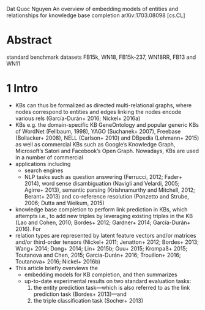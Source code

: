 Dat Quoc Nguyen
An overview of embedding models of entities and relationships
  for knowledge base completion
arXiv:1703.08098 [cs.CL]

# Abstract

standard benchmark datasets FB15k, WN18, FB15k-237, WN18RR, FB13 and WN11

# 1 Intro

* KBs can thus be formalized as directed multi-relational graphs, where
  nodes correspond to entities and edges linking the nodes encode various rels
  (Garcı́a-Durán+ 2016; Nickel+ 2016a)
* KBs e.g. the domain-specific KB GeneOntology and popular generic KBs of
  WordNet (Fellbaum, 1998), YAGO (Suchanek+ 2007), Freebase (Bollacker+ 2008),
  NELL (Carlson+ 2010) and DBpedia (Lehmann+ 2015) as well as commercial KBs
  such as Google’s Knowledge Graph, Microsoft’s Satori and Facebook’s Open
  Graph.  Nowadays, KBs are used in a number of commercial
* applications including
  * search engines
  * NLP tasks such as question answering (Ferrucci, 2012; Fader+ 2014),
    word sense disambiguation (Navigli and Velardi, 2005; Agirre+ 2013),
    semantic parsing (Krishnamurthy and Mitchell, 2012; Berant+ 2013) and
    co-reference resolution (Ponzetto and Strube, 2006; Dutta and Weikum, 2015)
* knowledge base completion to perform link prediction in KBs, which attempts
  i.e., to add new triples by leveraging existing triples in the KB
  (Lao and Cohen, 2010; Bordes+ 2012; Gardner+ 2014; Garcı́a-Durán+ 2016). For
* relation types are represented by latent feature vectors and/or matrices
  and/or third-order tensors
  (Nickel+ 2011; Jenatton+ 2012; Bordes+ 2013; Wang+ 2014; Dong+ 2014;
  Lin+ 2015b; Guu+ 2015; Krompaß+ 2015; Toutanova and Chen, 2015;
  Garcı́a-Durán+ 2016; Trouillon+ 2016; Toutanova+ 2016; Nickel+ 2016b)
* This article briefly overviews the
  * embedding models for KB completion, and then summarizes
  * up-to-date experimental results on two standard evaluation tasks:
    1. the entity prediction task—which is also referred to as the link
    prediction task (Bordes+ 2013)—and
    2. the triple classification task (Socher+ 2013)
